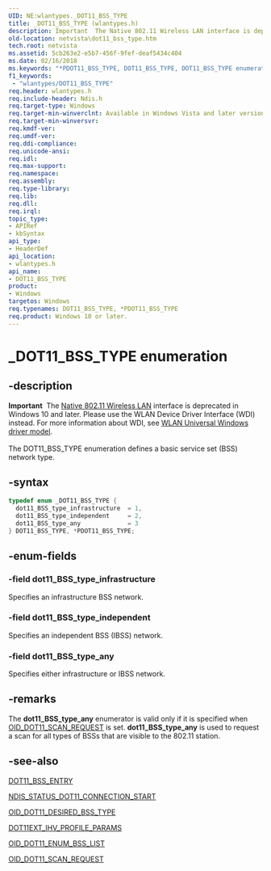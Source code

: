 ```yaml
---
UID: NE:wlantypes._DOT11_BSS_TYPE
title: _DOT11_BSS_TYPE (wlantypes.h)
description: Important  The Native 802.11 Wireless LAN interface is deprecated in Windows 10 and later.
old-location: netvista\dot11_bss_type.htm
tech.root: netvista
ms.assetid: 5cb263e2-e5b7-456f-9fef-deaf5434c404
ms.date: 02/16/2018
ms.keywords: "*PDOT11_BSS_TYPE, DOT11_BSS_TYPE, DOT11_BSS_TYPE enumeration [Network Drivers Starting with Windows Vista], Native_802.11_data_types_ac59d6f5-1095-4953-8079-7f616769a3fa.xml, PDOT11_BSS_TYPE, PDOT11_BSS_TYPE enumeration pointer [Network Drivers Starting with Windows Vista], _DOT11_BSS_TYPE, dot11_BSS_type_any, dot11_BSS_type_independent, dot11_BSS_type_infrastructure, netvista.dot11_bss_type, wlantypes/DOT11_BSS_TYPE, wlantypes/PDOT11_BSS_TYPE, wlantypes/dot11_BSS_type_any, wlantypes/dot11_BSS_type_independent, wlantypes/dot11_BSS_type_infrastructure"
f1_keywords:
 - "wlantypes/DOT11_BSS_TYPE"
req.header: wlantypes.h
req.include-header: Ndis.h
req.target-type: Windows
req.target-min-winverclnt: Available in Windows Vista and later versions of the Windows operating   systems.
req.target-min-winversvr:
req.kmdf-ver:
req.umdf-ver:
req.ddi-compliance:
req.unicode-ansi:
req.idl:
req.max-support:
req.namespace:
req.assembly:
req.type-library:
req.lib:
req.dll:
req.irql:
topic_type:
- APIRef
- kbSyntax
api_type:
- HeaderDef
api_location:
- wlantypes.h
api_name:
- DOT11_BSS_TYPE
product:
- Windows
targetos: Windows
req.typenames: DOT11_BSS_TYPE, *PDOT11_BSS_TYPE
req.product: Windows 10 or later.
---
```


# _DOT11_BSS_TYPE enumeration


## -description


<div class="alert"><b>Important</b>  The <a href="https://docs.microsoft.com/previous-versions/windows/hardware/wireless/ff560689(v=vs.85)">Native 802.11 Wireless LAN</a> interface is deprecated in Windows 10 and later. Please use the WLAN Device Driver Interface (WDI) instead. For more information about WDI, see <a href="https://docs.microsoft.com/windows-hardware/drivers/network/wifi-universal-driver-model">WLAN Universal Windows driver model</a>.</div><div> </div>The DOT11_BSS_TYPE enumeration defines a basic service set (BSS) network type.


## -syntax


```cpp
typedef enum _DOT11_BSS_TYPE {
  dot11_BSS_type_infrastructure  = 1,
  dot11_BSS_type_independent     = 2,
  dot11_BSS_type_any             = 3
} DOT11_BSS_TYPE, *PDOT11_BSS_TYPE;
```


## -enum-fields




### -field dot11_BSS_type_infrastructure

Specifies an infrastructure BSS network.


### -field dot11_BSS_type_independent

Specifies an independent BSS (IBSS) network.


### -field dot11_BSS_type_any

Specifies either infrastructure or IBSS network.


## -remarks



The
    <b>dot11_BSS_type_any</b> enumerator is valid only if it is specified when
    <a href="https://docs.microsoft.com/windows-hardware/drivers/network/oid-dot11-scan-request">OID_DOT11_SCAN_REQUEST</a> is set.
    <b>dot11_BSS_type_any</b> is used to request a scan for all types of BSSs that are visible to the 802.11
    station.




## -see-also

<a href="..\windot11\ns-windot11-dot11_bss_entry.md">DOT11_BSS_ENTRY</a>



<a href="https://docs.microsoft.com/windows-hardware/drivers/devtest/ndis-wlantimedconnectrequest">
   NDIS_STATUS_DOT11_CONNECTION_START</a>



<a href="https://docs.microsoft.com/windows-hardware/drivers/network/oid-dot11-desired-bss-type">OID_DOT11_DESIRED_BSS_TYPE</a>



<a href="..\wlanihvtypes\ns-wlanihvtypes-_dot11ext_ihv_profile_params.md">DOT11EXT_IHV_PROFILE_PARAMS</a>



<a href="https://docs.microsoft.com/windows-hardware/drivers/network/oid-dot11-enum-bss-list">OID_DOT11_ENUM_BSS_LIST</a>



<a href="https://docs.microsoft.com/windows-hardware/drivers/network/oid-dot11-scan-request">OID_DOT11_SCAN_REQUEST</a>



 

 


